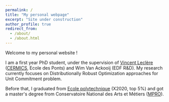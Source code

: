 ```yaml
---
permalink: /
title: "My personal webpage"
excerpt: "Site under construction"
author_profile: true
redirect_from: 
  - /about/
  - /about.html
---
```


Welcome to my personal website !

I am a first year PhD student, under the supervision of [Vincent Leclère](https://leclere.github.io/) ([CERMICS](https://cermics-lab.enpc.fr/), Ecole des Ponts) and Wim Van Ackooij (EDF R&D). My research currently focuses on Distributionally Robust Optimization approaches for Unit Commitment problem.

Before that, I graduated from [Ecole polytechnique](https://www.polytechnique.edu/) (X2020, top 5%) and got a master's degree from Conservatoire National des Arts et Métiers ([MPRO](https://uma.ensta-paris.fr/mpro/)).